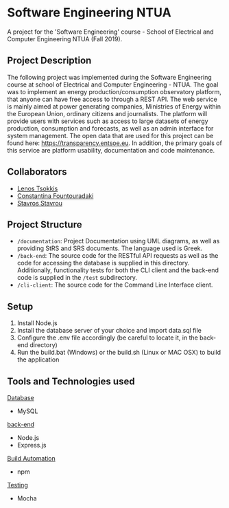 # Software Engineering NTUA
A project for the 'Software Engineering' course -  School of Electrical and Computer Engineering NTUA (Fall 2019).

## Project Description
The following project was implemented during the Software Engineering course at school of Electrical and Computer Engineering - NTUA. The goal was to implement an energy production/consumption observatory platform, that anyone can have free access to through a REST API. The web service is mainly aimed at power generating companies, Ministries of Energy within the European Union, ordinary citizens and journalists. The platform will provide users with services such as access to large datasets of energy production, consumption and forecasts, as well as an admin interface for system management. The open data that are used for this project can be found here: https://transparency.entsoe.eu. In addition, the primary goals of this service are platform usability, documentation and code maintenance.



## Collaborators
* [Lenos Tsokkis](https://github.com/tsokkisl)
* [Constantina Fountouradaki](https://github.com/Con-Fou)
* [Stavros Stavrou](https://github.com/stavros2)

## Project Structure
* `/documentation`: Project Documentation using UML diagrams, as well as providing StRS and SRS documents. The language used is Greek.
* `/back-end`: The source code for the RESTful API requests as well as the code for accessing the database is supplied in this directory. Additionally, functionality tests for both the CLI client and the back-end code is supplied in the `/test` subdirectory.
* `/cli-client`: The source code for the Command Line Interface client.

## Setup
1. Install Node.js
2. Install the database server of your choice and import data.sql file
3. Configure the .env file accordingly (be careful to locate it, in the back-end directory)
4. Run the build.bat (Windows) or the build.sh (Linux or MAC OSX) to build the application

## Tools and Technologies used
<u>Database</u>

* MySQL

<u>back-end</u>

* Node.js
* Express.js

<u>Build Automation</u>

* npm

<u>Testing</u>

* Mocha

